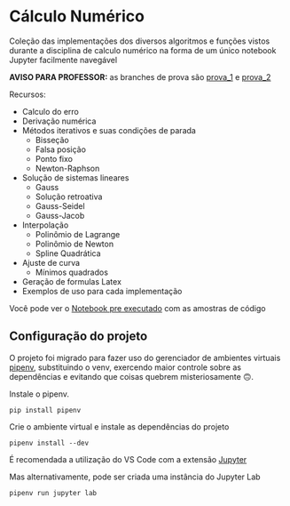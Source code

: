 # Cálculo Numérico

Coleção das implementações dos diversos algoritmos e funções vistos durante a disciplina de calculo numérico na forma de um único notebook Jupyter facilmente navegável

**AVISO PARA PROFESSOR:** as branches de prova são [prova_1](https://github.com/diefesson/ufc-cn/blob/prova_1/src/main.ipynb) e [prova_2](https://github.com/diefesson/ufc-cn/blob/prova_2/src/main.ipynb)

Recursos:

- Calculo do erro
- Derivação numérica
- Métodos iterativos e suas condições de parada
  - Bisseção
  - Falsa posição
  - Ponto fixo
  - Newton-Raphson
- Solução de sistemas lineares
  - Gauss
  - Solução retroativa
  - Gauss-Seidel
  - Gauss-Jacob
- Interpolação
  - Polinômio de Lagrange
  - Polinômio de Newton
  - Spline Quadrática
- Ajuste de curva
  - Mínimos quadrados
- Geração de formulas Latex
- Exemplos de uso para cada implementação

Você pode ver o [Notebook pre executado](https://github.com/diefesson/ufc-cn/blob/exemplos_executados/src/main.ipynb) com as amostras de código

## Configuração do projeto

O projeto foi migrado para fazer uso do gerenciador de ambientes virtuais [pipenv](https://pypi.org/project/pipenv), substituindo o venv, exercendo maior controle sobre as dependências e evitando que coisas quebrem misteriosamente 🙃.

Instale o pipenv.

~~~~
pip install pipenv
~~~~

Crie o ambiente virtual e instale as dependências do projeto

~~~~
pipenv install --dev
~~~~

É recomendada a utilização do VS Code com a extensão [Jupyter](https://marketplace.visualstudio.com/items?itemName=ms-toolsai.jupyter)

Mas alternativamente, pode ser criada uma instância do Jupyter Lab

~~~~
pipenv run jupyter lab
~~~~
